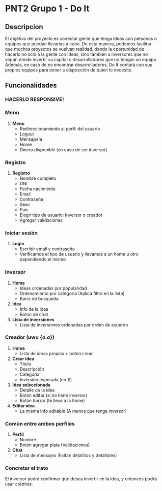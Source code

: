 # PNT2 Grupo 1 - Do It

## Descripcion
El objetivo del proyecto es conectar gente que tenga ideas con personas o equipos que puedan llevarlas a cabo. De esta manera, podemos facilitar que muchos proyectos se vuelvan realidad, dando la oportunidad de hacerlo no solo a la gente con ideas, sino también a inversores que no sepan dónde invertir su capital o desarrolladores que no tengan un equipo.
Además, en caso de no encontrar desarrolladores, Do It contará con sus propios equipos para poner a disposición de quien lo necesite.

## Funcionalidades
### HACERLO RESPONSIVE!
### Menu
1. **Menu**
   - Redireccionamiento al perfil del usuario
   - Logout
   - Mensajería
   - Home
   - Dinero disponible (en caso de ser inversor)

### Registro
1. **Registro**
   - Nombre completo
   - DNI
   - Fecha nacimiento
   - Email
   - Contraseña
   - Sexo
   - País
   - Elegir tipo de usuario: Inversor o creador
   - Agregar validaciones

### Iniciar sesión
1. **Login**
   - Escribir email y contraseña
   - Verificamos el tipo de usuario y llevamos a un home u otro dependiendo el mismo
### Inversor
1. **Home**
   - Ideas ordenadas por popularidad
   - Ordenamiento por categoría (Aplica filtro en la lista)
   - Barra de busqueda
2. **Idea**
   - Info de la idea
   - Botón de chat
3. **Lista de inversiones**
   - Lista de inversiones ordenadas por orden de acuerdo
### Creador (uwu {*o.o*})
1. **Home**
   - Lista de ideas propias + botón crear
2. **Crear idea**
   - Titulo
   - Descripción
   - Categoría
   - Inversión esperada (en $)
3. **Idea seleccionada** 
   - Detalle de la idea
   - Botón editar (si no tiene inversor)
   - Botón borrar (te lleva a la home)
4. **Editar idea**
   - La misma info editable (A menos que tenga inversor)

### Común entre ambos perfiles
1. **Perfil**
   - Nombre
   - Botón agregar plata (Validaciones)
2. **Chat** 
   - Lista de mensajes (Faltan detallitos y detallotes)

### Concretar el trato
El inversor podrá confirmar que desea invertir en la idea, y entonces podrá usar créditos.